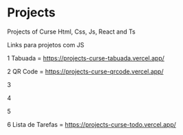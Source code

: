 # Projects
Projects of Curse Html, Css, Js, React and Ts

Links para projetos com JS

1 Tabuada = https://projects-curse-tabuada.vercel.app/

2 QR Code = https://projects-curse-qrcode.vercel.app/

3

4

5

6 Lista de Tarefas = https://projects-curse-todo.vercel.app/

